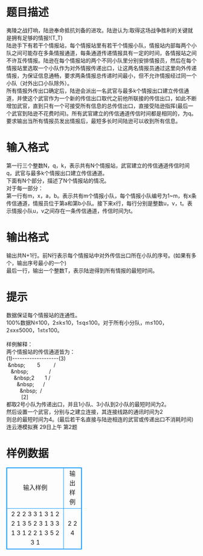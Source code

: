 # 

 
 # 题目描述 
夷陵之战打响，陆逊奉命抵抗刘备的进攻。陆逊认为:取得这场战争胜利的关键就是拥有足够的情报!(T_T)<BR>陆逊手下有若干个情报站，每个情报站里有若干个情报小队，情报站内部每两个小队之间可能存在多条情报通道，每条通道传递情报具有一定的时间，各情报站之间不许互传情报。陆逊在每个情报站的两个不同小队里分别安排情报员，然后在每个情报站里选取一个小队作为对外情报传递出口，让这两名情报员通过这里向外传递情报，为保证信息通畅，要求两条情报总传递时间最小，但不允许情报经过同一个小队（对外出口小队除外）。&nbsp;<BR>所有情报外传出口确定后，陆逊会派出一名武官与最多k个情报出口建立传信通道，并使这个武官作为一个新的传信出口取代之前他所联接的传信出口，如此不断增加武官，直到只有一个可接受所有信息的总传信出口，直接受陆逊指挥(最后一个武官到陆逊不花费时间)。所有武官建立的传信通道传信时间都是相同的，为q。<BR>要求输出当所有情报员发出情报后，最短多长时间陆逊可以收到所有信息。 

 
 # 输入格式 
第一行三个整数N，q，k，表示共有N个情报站，武官建立的传信通道传信时间q，武官与最多k个情报出口建立传信通道。<BR>下面有N个部分，描述了N个情报站的情况。<BR>对于每一部分：<BR>第一行有m，x，a，b。表示共有m个情报小队，每个情报小队编号为1~m，有x条传信通道，情报员位于第a和第b小队。接下来x行，每行分别是整数u，v，t。表示情报小队u，v之间存在一条传信通道，传信时间为t。 

 
 # 输出格式 
输出共N+1行。前N行表示每个情报站中对外传信出口所在小队的序号。(如果有多个，输出序号最小的一个)<BR>最后一行，输出一个整数T，表示陆逊得到所有情报的最短时间。 

 
 # 提示 
数据保证每个情报站的连通性。<BR>100%数据N≤100，2≤k≤10，1≤q≤100。对于所有小分队，m≤100，2≤x≤5000，1≤t≤100。<BR><BR>样例解释：<BR>两个情报站的传信通道皆为：<BR>(1)-------------------(3)<BR>&nbsp;\&nbsp;&nbsp;&nbsp;&nbsp;&nbsp;&nbsp;&nbsp;&nbsp;&nbsp;5&nbsp;&nbsp;&nbsp;&nbsp;&nbsp;&nbsp;&nbsp;&nbsp;&nbsp;/<BR>&nbsp;&nbsp;&nbsp;\&nbsp;&nbsp;&nbsp;&nbsp;&nbsp;&nbsp;&nbsp;&nbsp;&nbsp;&nbsp;&nbsp;&nbsp;&nbsp;&nbsp;&nbsp;/<BR>&nbsp;&nbsp;&nbsp;&nbsp;&nbsp;\&nbsp;2&nbsp;&nbsp;&nbsp;&nbsp;&nbsp;&nbsp;&nbsp;1&nbsp;/<BR>&nbsp;&nbsp;&nbsp;&nbsp;&nbsp;&nbsp;&nbsp;\&nbsp;&nbsp;&nbsp;&nbsp;&nbsp;&nbsp;&nbsp;/<BR>&nbsp;&nbsp;&nbsp;&nbsp;&nbsp;&nbsp;&nbsp;&nbsp;&nbsp;\&nbsp;&nbsp;&nbsp;/<BR>&nbsp;&nbsp;&nbsp;&nbsp;&nbsp;&nbsp;&nbsp;&nbsp;&nbsp;&nbsp;[2]<BR>都取2号小队为传递出口，并且1小队、3小队到2小队的最短时间为2。<BR>然后设置一个武官，分别与之建立连接，其连接线路的通讯时间为2<BR>则总的最短时间为4。(最后若干名直接与陆逊相连的武官或传递出口不消耗时间)连云港模拟赛&nbsp;29日上午&nbsp;第2题 
# 样例数据
<style>
        table,table tr th, table tr td { border:1px solid #0094ff; }
        table { width: 200px; min-height: 25px; line-height: 25px; text-align: center; border-collapse: collapse;}   
    </style>
<table>
	<tr>
		<td>输入样例</td>
		<td>输出样例</td>
	</tr>
<tr><td>2 2 2
3 3 1 3
1 2 2
1 3 5
2 3 1
3 3 1 3
1 2 2
1 3 5
2 3 1</td><td>2
2
4</td></tr></table>
